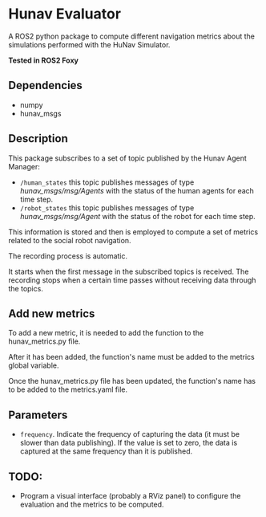 # Hunav Evaluator

A ROS2 python package to compute different navigation metrics about the simulations performed with the HuNav Simulator.

**Tested in ROS2 Foxy** 


## Dependencies

* numpy
* hunav_msgs


## Description

This package subscribes to a set of topic published by the Hunav Agent Manager:

* ```/human_states``` this topic publishes messages of type *hunav_msgs/msg/Agents* with the status of the human agents for each time step.
* ```/robot_states``` this topic publishes messages of type *hunav_msgs/msg/Agent* with the status of the robot for each time step.
    
This information is stored and then is employed to compute a set of metrics related to the social robot navigation. 

The recording process is automatic. 

It starts when the first message in the subscribed topics is received.
The recording stops when a certain time passes without receiving data through the topics.

## Add new metrics

To add a new metric, it is needed to add the function to the hunav_metrics.py file.

After it has been added, the function's name must be added to the metrics global variable.

Once the hunav_metrics.py file has been updated, the function's name has to be added to the metrics.yaml file.


## Parameters

* ```frequency```. Indicate the frequency of capturing the data (it must be slower than data publishing). If the value is set to zero, the data is captured at the same frequency than it is published.


## TODO:

* Program a visual interface (probably a RViz panel) to configure the evaluation and the metrics to be computed.


